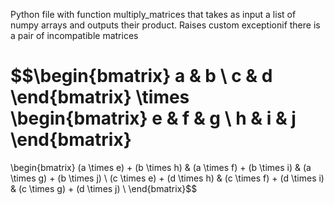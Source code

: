 Python file with function multiply_matrices that takes as input a list of numpy arrays and outputs their product. Raises custom exceptionif there is a pair of incompatible matrices

$$\begin{bmatrix}
    a  &  b      \\
    c  &  d
\end{bmatrix}
\times
\begin{bmatrix}
    e  &  f  &  g      \\
    h  &  i  &  j
\end{bmatrix}
=
\begin{bmatrix}
    (a \times e) + (b \times h)  &  (a \times f) + (b \times i)  &  (a \times g) + (b \times j)      \\
    (c \times e) + (d \times h)  &  (c \times f) + (d \times i)  &  (c \times g) + (d \times j)      \\
\end{bmatrix}$$
